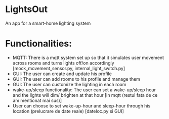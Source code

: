 # LightsOut
An app for a smart-home lighting system


# Functionalities:
- MQTT: There is a mqtt system set up so that it simulates user movement across rooms and turns lights off/on accordingly
[mock_movement_sensor.py, internal_light_switch.py]
- GUI: The user can create and update his profile
- GUI: The user can add rooms to his profile and manage them
- GUI: The user can customize the lighting in each room
- wake-up/sleep functionality: The user can set a wake-up/sleep hour and the lights will dim/ brighten at that hour
[in mqtt (restul fata de ce am mentionat mai sus)]
- User can choose to set wake-up-hour and sleep-hour through his location (prelucrare de date reale)
[dateloc.py si GUI]